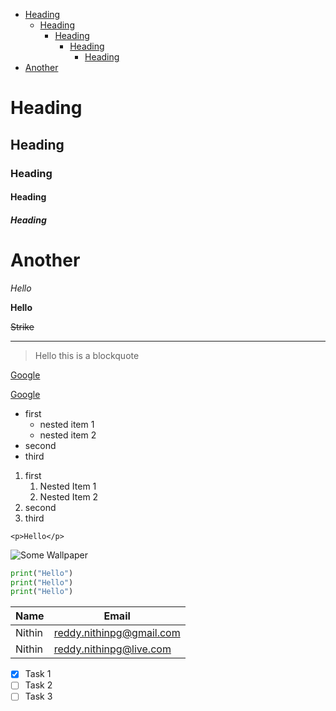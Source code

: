 <!-- Table Of Contents -->
- [Heading](#heading)
    - [Heading](#heading)
        - [Heading](#heading)
            - [Heading](#heading)
                - [Heading](#heading)
- [Another](#another)

<!-- Headings -->

# Heading

## Heading

### Heading

#### Heading

##### Heading

# Another

<!-- Italics -->

_Hello_

<!-- Strong -->

**Hello**

<!-- Strikethrough -->

~~Strike~~

<!-- Horizontal Line -->

---

<!-- Blockquote -->

> Hello this is a blockquote

<!-- Links -->

[Google](http://google.com)

[Google](http://google.com "Google")

<!-- Unordered Lists -->

* first
  * nested item 1
  * nested item 2
* second
* third

<!-- Ordered Lists -->

1.  first
    1.  Nested Item 1
    2.  Nested Item 2
2.  second
3.  third

<!-- Inline Code Block  -->

`<p>Hello</p>`

<!-- Images   -->

![Some Wallpaper](https://wallpapers.wallhaven.cc/wallpapers/full/wallhaven-654663.png)

<!-- Github Markdown -->

<!-- Code Blocks -->

```python
print("Hello")
print("Hello")
print("Hello")
```

<!-- Tables  -->
| Name   | Email                    |
| ------ | ------------------------ |
| Nithin | reddy.nithinpg@gmail.com |
| Nithin | reddy.nithinpg@live.com  |

<!-- Task Lists -->

* [x] Task 1
* [ ] Task 2
* [ ] Task 3